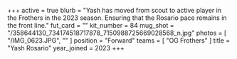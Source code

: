 +++
active = true
blurb = "Yash has moved from scout to active player in the Frothers in the 2023 season. Ensuring that the Rosario pace remains in the front line."
fut_card = ""
kit_number = 84
mug_shot = "/358644130_734174518717878_7150988725669028568_n.jpg"
photos = [ "/IMG_0623.JPG", "" ]
position = "Forward"
teams = [ "OG Frothers" ]
title = "Yash Rosario"
year_joined = 2023
+++


